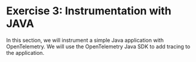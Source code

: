 # Exercise 3: Instrumentation with JAVA

In this section, we will instrument a simple Java application with OpenTelemetry. We will use the OpenTelemetry Java SDK to add tracing to the application.